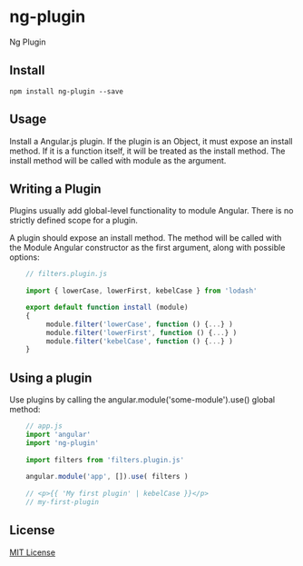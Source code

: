 # ng-plugin
Ng Plugin

## Install

`npm install ng-plugin --save`

## Usage

Install a Angular.js plugin. If the plugin is an Object, it must expose an install method. If it is a function itself, it will be treated as the install method. The install method will be called with module as the argument.

## Writing a Plugin

Plugins usually add global-level functionality to module Angular. There is no strictly defined scope for a plugin.

A plugin should expose an install method. The method will be called with the Module Angular constructor as the first argument, along with possible options:

```js
    // filters.plugin.js
    
    import { lowerCase, lowerFirst, kebelCase } from 'lodash'

    export default function install (module) 
    {
         module.filter('lowerCase', function () {...} )
         module.filter('lowerFirst', function () {...} )
         module.filter('kebelCase', function () {...} )
    }

```

## Using a plugin

Use plugins by calling the angular.module('some-module').use() global method:

```js
    // app.js
    import 'angular'
    import 'ng-plugin'
    
    import filters from 'filters.plugin.js'
   
    angular.module('app', []).use( filters )
    
    // <p>{{ 'My first plugin' | kebelCase }}</p>
    // my-first-plugin
```

## License

[MIT License](LICENSE)
